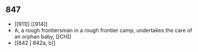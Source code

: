 ## 847
- [[911]] [[914]] 
- A, a rough frontiersman in a rough frontier camp, undertakes the care of an orphan baby, [[CH]]
- [[842 | 842a, b]] 

